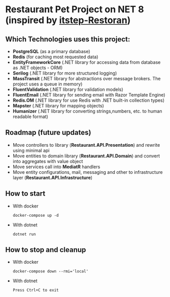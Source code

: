 # Restaurant Pet Project on NET 8 (inspired by [itstep-Restoran](https://github.com/itstep-sabatex/itstep-Restoran))

## Which Technologies uses this project:

- **PostgreSQL** (as a primary database)
- **Redis** (for caching most requested data)
- **EntityFrameworkCore** (.NET library for accessing data from database as .NET objects - ORM)
- **Serilog** (.NET library for more structured logging)
- **MassTransit** (.NET library for abstractions over message brokers. The project uses a queue in memory)
- **FluentValidation** (.NET library for validation models)
- **FluentEmail** (.NET library for sending email with Razor Template Engine)
- **Redis.OM** (.NET library for use Redis with .NET built-in collection types)
- **Mapster** (.NET library for mapping objects)
- **Humanizer** (.NET library for converting strings,numbers, etc. to human readable format)

## Roadmap (future updates)

- Move controllers to library (**Restaurant.API.Presentation**) and rewrite using minimal api
- Move entities to domain library (**Restaurant.API.Domain**) and convert into aggregates with value object
- Move services call into **MediatR** handlers
- Move entity configurations, mail, messaging and other to infrastructure layer (**Restaurant.API.Infrastructure**)

## How to start

- With docker
  ```
  docker-compose up -d
  ```
- With dotnet
  ```
  dotnet run
  ```

## How to stop and cleanup

- With docker
  ```
  docker-compose down --rmi='local'
  ```
- With dotnet
  ```
  Press Ctrl+C to exit
  ```
